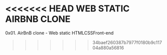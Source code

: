 <<<<<<< HEAD
WEB STATIC AIRBNB CLONE
=======
0x01. AirBnB clone - Web static
HTMLCSSFront-end
>>>>>>> 34baef260387b7977f0180b9c11704a880a56816
